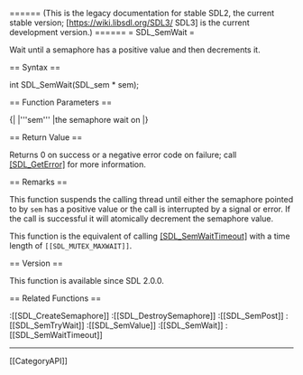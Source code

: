 ====== (This is the legacy documentation for stable SDL2, the current stable version; [https://wiki.libsdl.org/SDL3/ SDL3] is the current development version.) ======
= SDL_SemWait =

Wait until a semaphore has a positive value and then decrements it.

== Syntax ==

<syntaxhighlight lang='c'>
int SDL_SemWait(SDL_sem * sem);
</syntaxhighlight>

== Function Parameters ==

{|
|'''sem'''
|the semaphore wait on
|}

== Return Value ==

Returns 0 on success or a negative error code on failure; call
[[SDL_GetError]]() for more information.

== Remarks ==

This function suspends the calling thread until either the semaphore
pointed to by <code>sem</code> has a positive value or the call is
interrupted by a signal or error. If the call is successful it will
atomically decrement the semaphore value.

This function is the equivalent of calling [[SDL_SemWaitTimeout]]() with a
time length of <code>[[SDL_MUTEX_MAXWAIT]]</code>.

== Version ==

This function is available since SDL 2.0.0.

== Related Functions ==

:[[SDL_CreateSemaphore]]
:[[SDL_DestroySemaphore]]
:[[SDL_SemPost]]
:[[SDL_SemTryWait]]
:[[SDL_SemValue]]
:[[SDL_SemWait]]
:[[SDL_SemWaitTimeout]]

----
[[CategoryAPI]]


